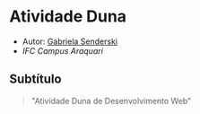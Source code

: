 # Atividade Duna

- Autor: [Gabriela Senderski](https://github.com/GabrielaSenderski)
- *IFC Campus Araquari*

## Subtítulo

>"Atividade Duna de Desenvolvimento Web"